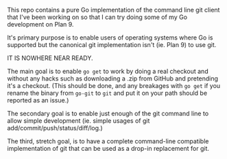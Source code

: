 This repo contains a pure Go implementation of the command
line git client that I've been working on so that I can
try doing some of my Go development on Plan 9.

It's primary purpose is to enable users of operating systems
where Go is supported but the canonical git implementation
isn't (ie. Plan 9) to use git.

IT IS NOWHERE NEAR READY.

The main goal is to enable `go get` to work by doing a real
checkout and without any hacks such as downloading a .zip from
GitHub and pretending it's a checkout. (This should be done, 
and any breakages with `go get` if you rename the binary from
`go-git` to `git` and put it on your path should be reported
as an issue.)

The secondary goal is to enable just enough of the git
command line to allow simple development (ie. simple usages of
git add/commit/push/status/diff/log.)

The third, stretch goal, is to have a complete command-line
compatible implementation of git that can be used as a drop-in
replacement for git.
